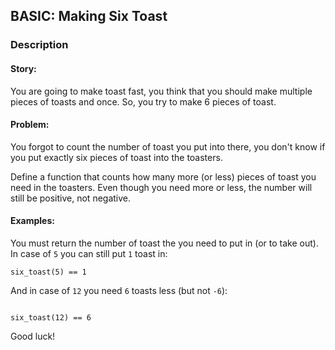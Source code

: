 ## BASIC: Making Six Toast

### Description

#### Story:
You are going to make toast fast, you think that you should make multiple pieces of toasts and once. So, you try to make 6 pieces of toast.

#### Problem:
You forgot to count the number of toast you put into there, you don't know if you put exactly six pieces of toast into the toasters.

Define a function that counts how many more (or less) pieces of toast you need in the toasters. Even though you need more or less, the number will still be positive, not negative.

#### Examples:
You must return the number of toast the you need to put in (or to take out). In case of `5` you can still put `1` toast in:
```
six_toast(5) == 1
```

And in case of `12` you need `6` toasts less (but not `-6`):
```

six_toast(12) == 6
```
Good luck!
